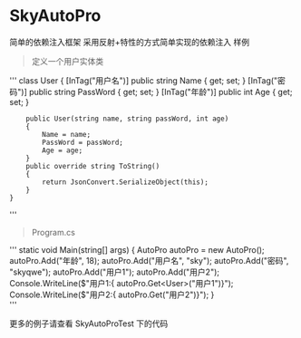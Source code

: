 # SkyAutoPro
简单的依赖注入框架
采用反射+特性的方式简单实现的依赖注入
样例
> 定义一个用户实体类

'''
    class User
    {
        [InTag("用户名")]
        public string Name { get; set; }
        [InTag("密码")]
        public string PassWord { get; set; }
        [InTag("年龄")]
        public int Age { get; set; }

        public User(string name, string passWord, int age)
        {
            Name = name;
            PassWord = passWord;
            Age = age;
        }
        public override string ToString()
        {
            return JsonConvert.SerializeObject(this);
        }
    }
    
'''

> Program.cs

'''
        static void Main(string[] args)
        {
            AutoPro autoPro = new AutoPro();
            autoPro.Add("年龄", 18);
            autoPro.Add("用户名", "sky");
            autoPro.Add("密码", "skyqwe");
            autoPro.Add<User>("用户1");
            autoPro.Add<User>("用户2");
            Console.WriteLine($"用户1:{ autoPro.Get<User>("用户1")}");
            Console.WriteLine($"用户2:{ autoPro.Get<User>("用户2")}");
        }        
'''

更多的例子请查看 SkyAutoProTest 下的代码
